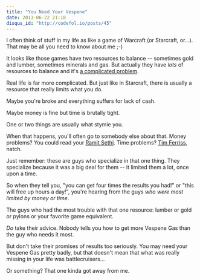 ```yaml
---
title: "You Need Your Vespene"
date: 2013-06-22 21:18
disqus_id: "http://codefol.io/posts/45"
---
```

I often think of stuff in my life as like a game of Warcraft (or Starcraft, or...). That may be all you need to know about me ;-)

It looks like those games have two resources to balance -- sometimes gold and lumber, sometimes minerals and gas. But actually they have <i>lots</i> of resources to balance and it's <a href="http://www.shamusyoung.com/twentysidedtale/?p=20025">a complicated problem</a>.

Real life is far more complicated. But just like in Starcraft, there is usually a resource that really limits what you do.

Maybe you're broke and everything suffers for lack of cash.

Maybe money is fine but time is brutally tight.

One or two things are usually what stymie you.

When that happens, you'll often go to somebody else about that. Money problems? You could read your <a href="http://www.iwillteachyoutoberich.com/">Ramit Sethi</a>. Time problems? <a href="http://www.fourhourworkweek.com/">Tim Ferriss</a>, natch.

Just remember: these are guys who specialize in that one thing. They specialize because it was a big deal for them -- it limited them a lot, once upon a time.

So when they tell you, "you can get four times the results you had!" or "this will free up hours a day!", you're hearing from the guys <i>who were most limited by money or time</i>.

The guys who had the most trouble with that one resource: lumber or gold or pylons or your favorite game equivalent.

<i>Do</i> take their advice. Nobody tells you how to get more Vespene Gas than the guy who needs it most.

But don't take their promises of results too seriously. You may need your Vespene Gas pretty badly, but that doesn't mean that what was really missing in your life was battlecruisers...

Or something? That one kinda got away from me.
